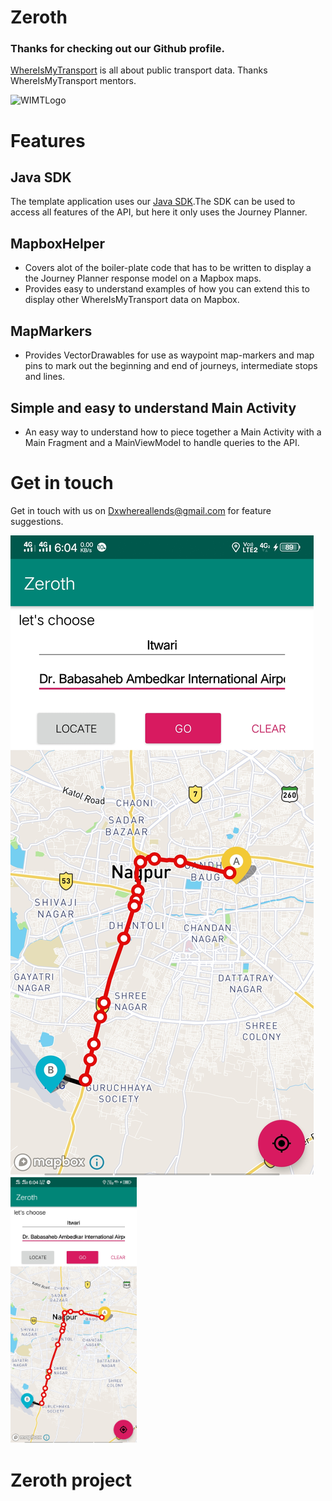 # Zeroth


### Thanks for checking out our Github profile. 
[WhereIsMyTransport](https://www.whereismytransport.com) is all about public transport data. 
Thanks WhereIsMyTransport mentors.

![WIMTLogo](https://www.whereismytransport.com/wp-content/themes/wpwimt/assets/images/logos/logo-black.svg)



# Features

## Java SDK
The template application uses our [Java SDK](https://github.com/WhereIsMyTransport/TransportApiSdk.Java/blob/master/README.md).The SDK can be used to access all features of the API, but here it only uses the Journey Planner.

## MapboxHelper
* Covers alot of the boiler-plate code that has to be written to display a the Journey Planner response model on a Mapbox maps.
* Provides easy to understand examples of how you can extend this to display other WhereIsMyTransport data on Mapbox.

## MapMarkers
* Provides VectorDrawables for use as waypoint map-markers and map pins to mark out the beginning and end of journeys, intermediate stops and lines.

## Simple and easy to understand Main Activity
* An easy way to understand how to piece together a Main Activity with a Main Fragment and a MainViewModel to handle queries to the API.

# Get in touch
Get in touch with us on Dxwhereallends@gmail.com for feature suggestions. 


![screenshot](https://github.com/DxKNigHt69/ZerothTempsamdx/blob/master/JourneyPlanScreenshot.jpg)
<img src="https://github.com/DxKNigHt69/ZerothTempsamdx/blob/master/JourneyPlanScreenshot.jpg" width="40%"/>
    
# Zeroth project

